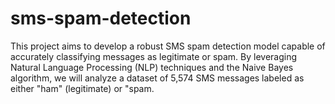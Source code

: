 # sms-spam-detection
This project aims to develop a robust SMS spam detection model capable of accurately classifying messages as legitimate or spam. By leveraging Natural Language Processing (NLP) techniques and the Naive Bayes algorithm, we will analyze a dataset of 5,574 SMS messages labeled as either "ham" (legitimate) or "spam.
